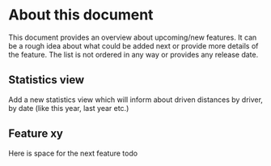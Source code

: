 #  About this document

This document provides an overview about upcoming/new features.
It can be a rough idea about what could be added next or provide more details of the feature. 
The list is not ordered in any way or provides any release date.


## Statistics view

Add a new statistics view which will inform about driven distances by driver, by date (like this year, last year etc.) 


## Feature xy

Here is space for the next feature todo
